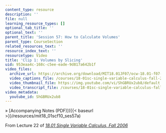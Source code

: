 ```yaml
---
content_type: resource
description: ''
file: null
learning_resource_types: []
optional_tab_title: ''
optional_text: ''
parent_title: 'Session 57: How to Calculate Volumes'
parent_type: CourseSection
related_resources_text: ''
resource_index_text: ''
resourcetype: Video
title: 'Clip 1: Volumes by Slicing'
uid: 953eaa4c-168c-c5ee-eade-9d817a642b1f
video_files:
  archive_url: https://archive.org/download/MIT18.01JF07/ocw-18.01-f07-lec22_300k.mp4
  video_captions_file: /courses/18-01sc-single-variable-calculus-fall-2010/cfa777cfc43553c781614291ae9dc337_ShGBRUx2ub8.vtt
  video_thumbnail_file: https://img.youtube.com/vi/ShGBRUx2ub8/default.jpg
  video_transcript_file: /courses/18-01sc-single-variable-calculus-fall-2010/354fe24e07405e4091652b7c51d80155_ShGBRUx2ub8.pdf
video_metadata:
  youtube_id: ShGBRUx2ub8
---
```


» [Accompanying Notes (PDF)]({{< baseurl >}}/resources/mit18_01scf10_ses57a)

From Lecture 22 of [_18.01 Single Variable Calculus, Fall 2006_](/courses/18-01-single-variable-calculus-fall-2006/pages/video-lectures)